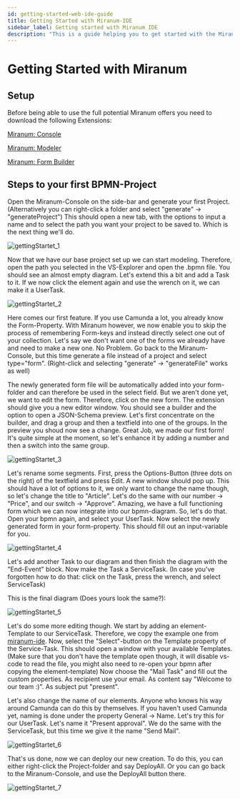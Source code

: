 ```yaml
---
id: getting-started-web-ide-guide
title: Getting Started with Miranum-IDE
sidebar_label: Getting started with Miranum IDE
description: "This is a guide helping you to get started with the Miranum IDE."
---
```


# Getting Started with Miranum

## Setup
Before being able to use the full potential Miranum offers you need to download the following Extensions:

[Miranum: Console](https://marketplace.visualstudio.com/items?itemName=miragon-gmbh.miranum-console)

[Miranum: Modeler](https://marketplace.visualstudio.com/items?itemName=miragon-gmbh.vs-code-bpmn-modeler)

[Miranum: Form Builder](https://marketplace.visualstudio.com/items?itemName=miragon-gmbh.miranum-vs-code-forms)


## Steps to your first BPMN-Project
Open the Miranum-Console on the side-bar and generate your first Project. 
(Alternatively you can right-click a folder and select "generate" -> "generateProject")
This should open a new tab, with the options to input a name and to select the path you want your project to be saved to. Which is the next thing we'll do.

![gettingStartet_1](@site/docs/guides/getting-started/static/img/gettingStartet_step1.png)

Now that we have our base project set up we can start modeling. 
Therefore, open the path you selected in the VS-Explorer and open the .bpmn file.
You should see an almost empty diagram. Let's extend this a bit and add a Task to it.
If we now click the element again and use the wrench on it, we can make it a UserTask.

![gettingStartet_2](@site/docs/guides/getting-started/static/img/gettingStartet_step2.png)

Here comes our first feature. If you use Camunda a lot, you already know the Form-Property.
With Miranum however, we now enable you to skip the process of remembering Form-keys and instead directly select one out of your collection.
Let's say we don't want one of the forms we already have and need to make a new one. No Problem.
Go back to the Miranum-Console, but this time generate a file instead of a project and select type="form". (Right-click and selecting "generate" -> "generateFile" works as well)

The newly generated form file will be automatically added into your form-folder and can therefore be used in the select field.
But we aren't done yet, we want to edit the form. Therefore, click on the new form.
The extension should give you a new editor window. You should see a builder and the option to open a JSON-Schema preview.
Let's first concentrate on the builder, and drag a group and then a textfield into one of the groups. 
In the preview you shoud now see a change.
Great Job, we made our first form! It's quite simple at the moment, so let's enhance it by adding a number and then a switch into the same group.

![gettingStartet_3](@site/docs/guides/getting-started/static/img/gettingStartet_step3.gif)

Let's rename some segments. First, press the Options-Button (three dots on the right) of the textfield and press Edit. 
A new window should pop up. This should have a lot of options to it, we only want to change the name though, so let's change the title to "Article".
Let's do the same with our number -> "Price", and our switch -> "Approve".
Amazing, we have a full functioning form which we can now integrate into our bpmn-diagram.
So, let's do that. Open your bpmn again, and select your UserTask. 
Now select the newly generated form in your form-property. This should fill out an input-variable for you.

![gettingStartet_4](@site/docs/guides/getting-started/static/img/gettingStartet_step4.gif)

Let's add another Task to our diagram and then finish the diagram with the "End-Event" block.
Now make the Task a ServiceTask. (In case you've forgotten how to do that: click on the Task, press the wrench, and select ServiceTask)

This is the final diagram (Does yours look the same?):

![gettingStartet_5](@site/docs/guides/getting-started/static/img/gettingStartet_step5.png)

Let's do some more editing though. We start by adding an element-Template to our ServiceTask.
Therefore, we copy the example one from [miranum-ide](https://github.com/FlowSquad/miranum-ide/blob/main/resources/templates/basicTemplates/mail-task-template.json).
Now, select the "Select"-button on the Template property of the Service-Task.
This should open a window with your available Templates. (Make sure that you don't have the template open though, it will disable vs-code to read the file, you might also need to re-open your bpmn after copying the element-template) 
Now choose the "Mail Task" and fill out the custom properties.
As recipient use your email. As content say "Welcome to our team :)". As subject put "present".

Let's also change the name of our elements. Anyone who knows his way around Camunda can do this by themselves.
If you haven't used Camunda yet, naming is done under the property General -> Name.
Let's try this for our UserTask. Let's name it "Present approval". We do the same with the ServiceTask, but this time we give it the name "Send Mail".

![gettingStartet_6](@site/docs/guides/getting-started/static/img/gettingStartet_step6.gif)

That's us done, now we can deploy our new creation. To do this, you can either right-click the Project-folder and say DeployAll.
Or you can go back to the Miranum-Console, and use the DeployAll button there.

![gettingStartet_7](@site/docs/guides/getting-started/static/img/gettingStartet_step7.png)
